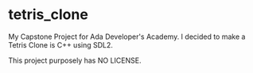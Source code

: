 # tetris_clone
My Capstone Project for Ada Developer's Academy. I decided to make a Tetris Clone is C++ using SDL2.

This project purposely has NO LICENSE.
